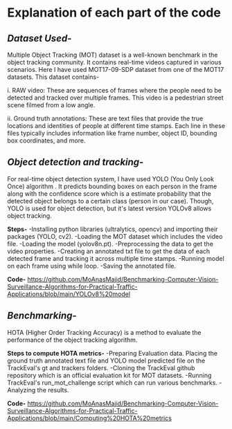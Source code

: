 # **Explanation of each part of the code**

## *Dataset Used-*

Multiple Object Tracking (MOT) dataset is a well-known benchmark in the object tracking community. It contains real-time videos captured in various scenarios. Here I have used MOT17-09-SDP dataset from one of the MOT17 datasets. This dataset contains-

i. RAW video: These are sequences of frames where the people need to be detected and tracked over multiple frames. This video is a pedestrian street scene filmed from a low angle.

ii. Ground truth annotations: These are text files that provide the true locations and identities of people at different time stamps. Each line in these  files typically includes information like frame number, object ID, bounding box coordinates, and more. 

## *Object detection and tracking-*

For real-time object detection system, I have used YOLO (You Only Look Once) algorithm . It predicts bounding boxes on each person in the frame along with the confidence score which is a estimate probability that the detected object belongs to a certain class (person in our case). Though, YOLO is used for object detection, but it's latest version YOLOv8 allows object tracking.

**Steps-** 
-Installing python libraries (ultralytics, opencv) and importing their packages (YOLO, cv2).
-Loading the MOT dataset which includes the video file.
-Loading the model (yolov8n.pt).
-Preprocessing the data to get the video properties.
-Creating an annotated txt file to get the data of each detected frame and tracking it across multiple time stamps.
-Running model on each frame using while loop.
-Saving the annotated file.

**Code-**
https://github.com/MoAnasMajid/Benchmarking-Computer-Vision-Surveillance-Algorithms-for-Practical-Traffic-Applications/blob/main/YOLOv8%20model

## *Benchmarking-*

HOTA (Higher Order Tracking Accuracy) is a method to evaluate the performance of the object tracking algorithm.

**Steps to compute HOTA metrics-**
-Preparing Evaluation data. Placing the ground truth annotated text file and YOLO model predicted file on the TrackEval's gt and trackers folders.
-Cloning the TrackEval github repository which is an official evaluation kit for MOT datasets.
-Running TrackEval's run_mot_challenge script which can run various benchmarks. 
-Analyzing the results.

**Code-**
https://github.com/MoAnasMajid/Benchmarking-Computer-Vision-Surveillance-Algorithms-for-Practical-Traffic-Applications/blob/main/Computing%20HOTA%20metrics
